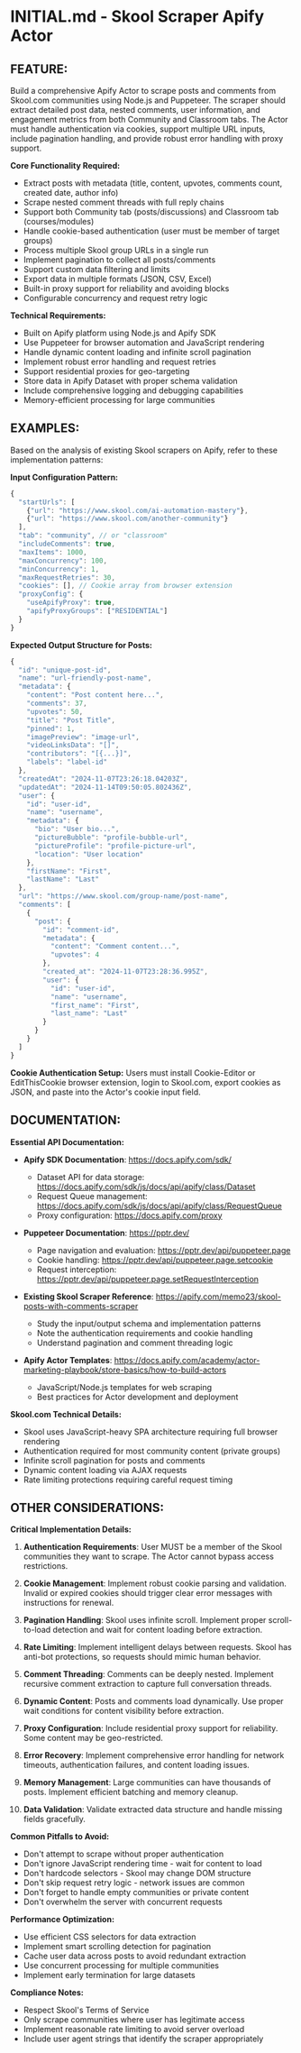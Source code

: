 # INITIAL.md - Skool Scraper Apify Actor

## FEATURE:
Build a comprehensive Apify Actor to scrape posts and comments from Skool.com communities using Node.js and Puppeteer. The scraper should extract detailed post data, nested comments, user information, and engagement metrics from both Community and Classroom tabs. The Actor must handle authentication via cookies, support multiple URL inputs, include pagination handling, and provide robust error handling with proxy support.

**Core Functionality Required:**
- Extract posts with metadata (title, content, upvotes, comments count, created date, author info)
- Scrape nested comment threads with full reply chains
- Support both Community tab (posts/discussions) and Classroom tab (courses/modules)
- Handle cookie-based authentication (user must be member of target groups)
- Process multiple Skool group URLs in a single run
- Implement pagination to collect all posts/comments
- Support custom data filtering and limits
- Export data in multiple formats (JSON, CSV, Excel)
- Built-in proxy support for reliability and avoiding blocks
- Configurable concurrency and request retry logic

**Technical Requirements:**
- Built on Apify platform using Node.js and Apify SDK
- Use Puppeteer for browser automation and JavaScript rendering
- Handle dynamic content loading and infinite scroll pagination
- Implement robust error handling and request retries
- Support residential proxies for geo-targeting
- Store data in Apify Dataset with proper schema validation
- Include comprehensive logging and debugging capabilities
- Memory-efficient processing for large communities

## EXAMPLES:
Based on the analysis of existing Skool scrapers on Apify, refer to these implementation patterns:

**Input Configuration Pattern:**
```javascript
{
  "startUrls": [
    {"url": "https://www.skool.com/ai-automation-mastery"},
    {"url": "https://www.skool.com/another-community"}
  ],
  "tab": "community", // or "classroom"
  "includeComments": true,
  "maxItems": 1000,
  "maxConcurrency": 100,
  "minConcurrency": 1,
  "maxRequestRetries": 30,
  "cookies": [], // Cookie array from browser extension
  "proxyConfig": {
    "useApifyProxy": true,
    "apifyProxyGroups": ["RESIDENTIAL"]
  }
}
```

**Expected Output Structure for Posts:**
```javascript
{
  "id": "unique-post-id",
  "name": "url-friendly-post-name",
  "metadata": {
    "content": "Post content here...",
    "comments": 37,
    "upvotes": 50,
    "title": "Post Title",
    "pinned": 1,
    "imagePreview": "image-url",
    "videoLinksData": "[]",
    "contributors": "[{...}]",
    "labels": "label-id"
  },
  "createdAt": "2024-11-07T23:26:18.04203Z",
  "updatedAt": "2024-11-14T09:50:05.802436Z",
  "user": {
    "id": "user-id",
    "name": "username",
    "metadata": {
      "bio": "User bio...",
      "pictureBubble": "profile-bubble-url",
      "pictureProfile": "profile-picture-url",
      "location": "User location"
    },
    "firstName": "First",
    "lastName": "Last"
  },
  "url": "https://www.skool.com/group-name/post-name",
  "comments": [
    {
      "post": {
        "id": "comment-id",
        "metadata": {
          "content": "Comment content...",
          "upvotes": 4
        },
        "created_at": "2024-11-07T23:28:36.995Z",
        "user": {
          "id": "user-id",
          "name": "username",
          "first_name": "First",
          "last_name": "Last"
        }
      }
    }
  ]
}
```

**Cookie Authentication Setup:**
Users must install Cookie-Editor or EditThisCookie browser extension, login to Skool.com, export cookies as JSON, and paste into the Actor's cookie input field.

## DOCUMENTATION:

**Essential API Documentation:**
- **Apify SDK Documentation**: https://docs.apify.com/sdk/
  - Dataset API for data storage: https://docs.apify.com/sdk/js/docs/api/apify/class/Dataset
  - Request Queue management: https://docs.apify.com/sdk/js/docs/api/apify/class/RequestQueue
  - Proxy configuration: https://docs.apify.com/proxy
  
- **Puppeteer Documentation**: https://pptr.dev/
  - Page navigation and evaluation: https://pptr.dev/api/puppeteer.page
  - Cookie handling: https://pptr.dev/api/puppeteer.page.setcookie
  - Request interception: https://pptr.dev/api/puppeteer.page.setRequestInterception

- **Existing Skool Scraper Reference**: https://apify.com/memo23/skool-posts-with-comments-scraper
  - Study the input/output schema and implementation patterns
  - Note the authentication requirements and cookie handling
  - Understand pagination and comment threading logic

- **Apify Actor Templates**: https://docs.apify.com/academy/actor-marketing-playbook/store-basics/how-to-build-actors
  - JavaScript/Node.js templates for web scraping
  - Best practices for Actor development and deployment

**Skool.com Technical Details:**
- Skool uses JavaScript-heavy SPA architecture requiring full browser rendering
- Authentication required for most community content (private groups)
- Infinite scroll pagination for posts and comments
- Dynamic content loading via AJAX requests
- Rate limiting protections requiring careful request timing

## OTHER CONSIDERATIONS:

**Critical Implementation Details:**
1. **Authentication Requirements**: User MUST be a member of the Skool communities they want to scrape. The Actor cannot bypass access restrictions.

2. **Cookie Management**: Implement robust cookie parsing and validation. Invalid or expired cookies should trigger clear error messages with instructions for renewal.

3. **Pagination Handling**: Skool uses infinite scroll. Implement proper scroll-to-load detection and wait for content loading before extraction.

4. **Rate Limiting**: Implement intelligent delays between requests. Skool has anti-bot protections, so requests should mimic human behavior.

5. **Comment Threading**: Comments can be deeply nested. Implement recursive comment extraction to capture full conversation threads.

6. **Dynamic Content**: Posts and comments load dynamically. Use proper wait conditions for content visibility before extraction.

7. **Proxy Configuration**: Include residential proxy support for reliability. Some content may be geo-restricted.

8. **Error Recovery**: Implement comprehensive error handling for network timeouts, authentication failures, and content loading issues.

9. **Memory Management**: Large communities can have thousands of posts. Implement efficient batching and memory cleanup.

10. **Data Validation**: Validate extracted data structure and handle missing fields gracefully.

**Common Pitfalls to Avoid:**
- Don't attempt to scrape without proper authentication
- Don't ignore JavaScript rendering time - wait for content to load
- Don't hardcode selectors - Skool may change DOM structure
- Don't skip request retry logic - network issues are common
- Don't forget to handle empty communities or private content
- Don't overwhelm the server with concurrent requests

**Performance Optimization:**
- Use efficient CSS selectors for data extraction
- Implement smart scrolling detection for pagination
- Cache user data across posts to avoid redundant extraction
- Use concurrent processing for multiple communities
- Implement early termination for large datasets

**Compliance Notes:**
- Respect Skool's Terms of Service
- Only scrape communities where user has legitimate access
- Implement reasonable rate limiting to avoid server overload
- Include user agent strings that identify the scraper appropriately